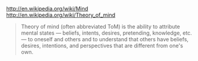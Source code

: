 
http://en.wikipedia.org/wiki/Mind
http://en.wikipedia.org/wiki/Theory_of_mind

> Theory of mind (often abbreviated ToM) is the ability to attribute mental states — beliefs, intents, desires, pretending, knowledge, etc. — to oneself and others and to understand that others have beliefs, desires, intentions, and perspectives that are different from one's own.
